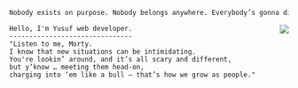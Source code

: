 
```css
Nobody exists on purpose. Nobody belongs anywhere. Everybody’s gonna die. Come watch TV?
```


 <img align="right"  src="https://user-images.githubusercontent.com/112738975/188952398-5b3b140b-b879-4e0d-8303-d321c2f1d051.gif">


```
Hello, I'm Yusuf web developer.
-------------------------------
"Listen to me, Morty. 
I know that new situations can be intimidating. 
You're lookin’ around, and it’s all scary and different,
but y’know … meeting them head-on, 
charging into ‘em like a bull — that’s how we grow as people."
```
